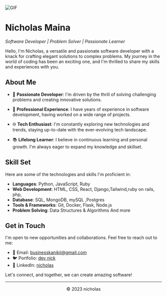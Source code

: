 ![GIF](https://user-images.githubusercontent.com/74038190/241765440-80728820-e06b-4f96-9c9e-9df46f0cc0a5.gif)
<!-- Replace the following placeholders with your personal information -->
# Nicholas Maina
*Software Developer | Problem Solver | Passionate Learner*

Hello, I'm Nicholas, a versatile and passionate software developer with a knack for crafting elegant solutions to complex problems. My journey in the world of coding has been an exciting one, and I'm thrilled to share my skills and experiences with you.

## About Me

- 🚀 **Passionate Developer**: I'm driven by the thrill of solving challenging problems and creating innovative solutions.

- 💼 **Professional Experience**: I have  years of experience in software development, having worked on a wide range of projects.

- 🌐 **Tech Enthusiast**: I'm constantly exploring new technologies and trends, staying up-to-date with the ever-evolving tech landscape.

- 📚 **Lifelong Learner**: I believe in continuous learning and personal growth. I'm always eager to expand my knowledge and skillset.

## Skill Set

Here are some of the technologies and skills I'm proficient in:

- **Languages**: Python, JavaScript, Ruby
- **Web Development**: HTML, CSS, React, Django,Tailwind,ruby on rails, php,
- **Database**: SQL, MongoDB, mySQL ,Postgres
- **Tools & Frameworks**: Git, Docker, Flask, Node.js
- **Problem Solving**: Data Structures & Algorithms And more


## Get in Touch

I'm open to new opportunities and collaborations. Feel free to reach out to me:

- 📧 Email: businesskanikii@gmail.com
- 🐦 Portfolio: [dev nick](https://dev-nicholas-maina.netlify.app/)
- 💼 LinkedIn: [nicholas](https://www.linkedin.com/in/johndoe)

Let's connect, and together, we can create amazing software!

---

<p align="center">
  &copy; 2023 nicholas
</p>

